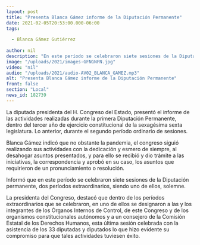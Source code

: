 ```yaml
---
layout: post
title: "Presenta Blanca Gámez informe de la Diputación Permanente"
date: 2021-02-05T20:53:00.000-06:00
tags:
  
  - Blanca Gámez Gutiérrez
  
author: nil
description: "En este período se celebraron siete sesiones de la Diputación permanente, dos períodos extraordinarios, siendo uno de ellos, solemne"
image: "/uploads/2021/images-GFNGNFN.jpg"
video: "nil"
audio: "/uploads/2021/audio-AV02_BLANCA_GAMEZ.mp3"
alt: "Presenta Blanca Gámez informe de la Diputación Permanente"
front: false
section: "Local"
news_id: 182739
---
```


La diputada presidenta del H. Congreso del Estado, presentó el informe de las actividades realizadas durante la primera Diputación Permanente, dentro del tercer año de ejercicio constitucional de la sexagésima sexta legislatura. Lo anterior, durante el segundo período ordinario de sesiones.
 
Blanca Gámez indicó que no obstante la pandemia, el congreso siguió realizando sus actividades con la dedicación y esmero de siempre, al desahogar asuntos presentados, y para ello se recibió y dio trámite a las iniciativas, la correspondencia y aprobó en su caso, los asuntos que requirieron de un pronunciamiento o resolución.

Informó que en este período se celebraron siete sesiones de la Diputación permanente, dos períodos extraordinarios, siendo uno de ellos, solemne. 

La presidenta del Congreso, destacó que dentro de los períodos extraordinarios que se celebraron, en uno de ellos se designaron a las y los integrantes de los Órganos Internos de Control, de este Congreso y de los organismos constitucionales autónomos y a un consejero de la Comisión Estatal de los Derechos Humanos, esta última sesión celebrada con la asistencia de los 33 diputadas y diputados lo que hizo evidente su compromiso para que tales actividades tuviesen éxito. 